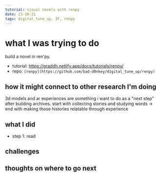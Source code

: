 ```yaml
---
tutorial: visual novels with renpy
date: 23-10-21
tags: digital_tune_up, IF, renpy
---
```


# what I was trying to do

build a novel in ren'py.

+ tutorial: https://graddh.netlify.app/docs/tutorials/renpy/
+ repo: `[renpy](https://github.com/bad-d0nkey/digital_tune_up/renpy)`

## how it might connect to other research I'm doing

3d models and ar experiences are something i want to do as a "next step" after building archives. start with collecting stories and studying words -> end with making those histories relatable through experience

## what I did

+ step 1: read
  
       
## challenges 



## thoughts on where to go next

